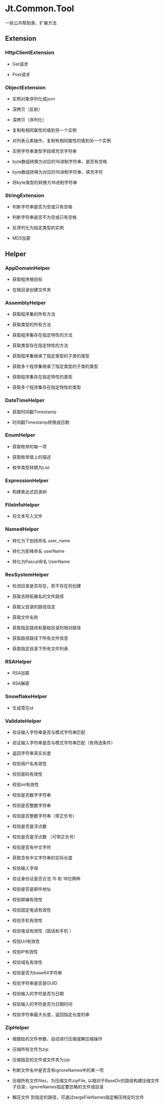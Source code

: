 # Jt.Common.Tool

一些公共帮助类、扩展方法

## Extension

### HttpClientExtension

- Get请求

- Post请求

### ObjectExtension

- 实例对象序列化成json

- 深拷贝（反射）

- 深拷贝（序列化）

- 复制有相同属性的值到另一个实例

- 对列表元素操作，复制有相同属性的值到另一个实例

- 实例字符串类型字段填充空字符串

- byte数组转换为对应的16进制字符串，是否有空格

- byte数组转换为对应的16进制字符串，填充字符

- 将byte类型的转换为16进制字符串

### StringExtension

- 判断字符串是否为空或只有空格

- 判断字符串是否不为空或只有空格

- 反序列化为指定类型的实例

- MD5加密

## Helper

### AppDomainHelper

- 获取程序根目标

- 在根目录创建文件夹

### AssemblyHelper

- 获取程序集的所有方法

- 获取类型的所有方法

- 获取程序集存在指定特性的方法

- 获取类型存在指定特性的方法

- 获取程序集继承了指定类型的子类的类型

- 获取多个程序集继承了指定类型的子类的类型

- 获取程序集存在指定特性的类型

- 获取多个程序集存在指定特性的类型

### DateTimeHelper

- 获取时间戳Timestamp

- 时间戳Timestamp转换成日期

### EnumHelper

- 获取枚举的每一项

- 获取枚举值上的描述

- 枚举类型转换为List

### ExpressionHelper

- 构建表达式目录树

### FileInfoHelper

- 将文本写入文件

### NamedHelper

- 转化为下划线命名 user_name

- 转化为驼峰命名 userName

- 转化为Pascal命名 UserName

### ResSystemHelper

- 检测目录是否存在，若不存在则创建

- 获取去除拓展名的文件路径

- 获取父目录的路径信息

- 获取文件名称

- 获取指定路径和基础目录的相对路径

- 获取路径路径下所有文件信息

- 获取指定目录下所有文件列表

### RSAHelper

- RSA加密

- RSA解密

### SnowflakeHelper

- 生成雪花id

### ValidateHelper

- 验证输入字符串是否与模式字符串匹配

- 验证输入字符串是否与模式字符串匹配（有筛选条件）

- 返回字符串真实长度

- 校验用户名有效性

- 校验密码有效性

- 校验int有效性

- 校验是否数字字符串

- 校验是否整数字符串

- 校验是否整数字符串（带正负号）

- 校验是否是浮点数

- 校验是否是浮点数 （可带正负号）

- 校验是否有中文字符

- 获取含有中文字符串的实际长度

- 校验输入字母

- 验证身份证是否合法  15 和  18位两种

- 校验是否是邮件地址

- 校验邮编有效性

- 校验固定电话有效性

- 校验手机有效性

- 校验电话有效性（固话和手机 ）

- 校验Url有效性

- 校验IP有效性

- 校验域名有效性

- 校验是否为base64字符串

- 校验字符串是否是GUID

- 校验输入的字符是否为日期

- 校验输入的字符是否为日期时间

- 校验字符串最大长度，返回指定长度的串

### ZipHelper

- 根据给的文件参数，自动进行压缩或解压缩操作

- 压缩所有文件为zip

- 压缩指定的文件或文件夹为zip

-  判断文件名中是否含有ignoreNames中的某一项

-  压缩所有文件files，为压缩文件zipFile, 以相对于BaseDir的路径构建压缩文件子目录，ignoreNames指定要忽略的文件或目录

-  解压文件 到指定的路径，可通过targeFileNames指定解压特定的文件
